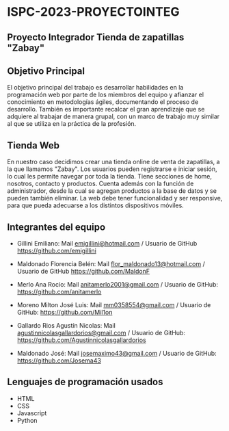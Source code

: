 # ISPC-2023-PROYECTOINTEG
## **Proyecto Integrador Tienda de zapatillas "Zabay"**

## **Objetivo Principal**

El objetivo principal del trabajo es desarrollar habilidades en la programación web por parte de los miembros del equipo y afianzar el conocimiento en metodologías ágiles, documentando el proceso de desarrollo. 
También es importante recalcar el gran aprendizaje que se adquiere al trabajar de manera grupal, con un marco de trabajo muy similar al que se utiliza en la práctica de la profesión.

## **Tienda Web**
En nuestro caso decidimos crear una tienda online de venta de zapatillas, a la que llamamos "Zabay".
Los usuarios pueden registrarse e iniciar sesión, lo cual les permite navegar por toda la tienda. Tiene secciones de home, nosotros, contacto y productos. 
Cuenta además con la función de administrador, desde la cual se agregan productos a la base de datos y se pueden también eliminar.
La web debe tener funcionalidad y ser responsive, para que pueda adecuarse a los distintos dispositivos móviles.

## **Integrantes del equipo**

* Gillini Emiliano: Mail emigillini@hotmail.com / Usuario de GitHub https://github.com/emigillini

* Maldonado Florencia Belén: Mail flor_maldonado13@hotmail.com / Usuario de GitHub https://github.com/MaldonF

* Merlo Ana Rocío: Mail anitamerlo2001@gmail.com / Usuario de GitHub: https://github.com/anitamerlo

* Moreno Milton José Luis: Mail mm0358554@gmail.com / Usuario de GitHub: https://github.com/Mil1on

* Gallardo Rios Agustín Nicolas: Mail agustinnicolasgallardorios@gmail.com / Usuario de GitHub: https://github.com/Agustinnicolasgallardorios

* Maldonado José: Mail josemaximo43@gmail.com / Usuario de GitHub: https://github.com/Josema43

## **Lenguajes de programación usados**
* HTML
* CSS
* Javascript
* Python

